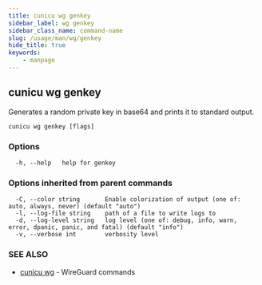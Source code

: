 ```yaml
---
title: cunicu wg genkey
sidebar_label: wg genkey
sidebar_class_name: command-name
slug: /usage/man/wg/genkey
hide_title: true
keywords:
    - manpage
---
```


## cunicu wg genkey

Generates a random private key in base64 and prints it to standard output.

```
cunicu wg genkey [flags]
```

### Options

```
  -h, --help   help for genkey
```

### Options inherited from parent commands

```
  -C, --color string       Enable colorization of output (one of: auto, always, never) (default "auto")
  -l, --log-file string    path of a file to write logs to
  -d, --log-level string   log level (one of: debug, info, warn, error, dpanic, panic, and fatal) (default "info")
  -v, --verbose int        verbosity level
```

### SEE ALSO

* [cunicu wg](cunicu_wg.md)	 - WireGuard commands

